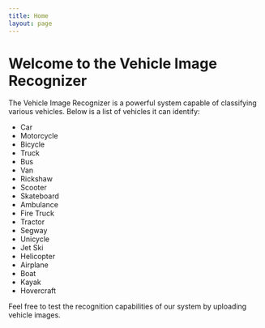 ```yaml
---
title: Home
layout: page 
---
```


# Welcome to the Vehicle Image Recognizer

The Vehicle Image Recognizer is a powerful system capable of classifying various vehicles. Below is a list of vehicles it can identify:

- Car
- Motorcycle
- Bicycle
- Truck
- Bus
- Van
- Rickshaw
- Scooter
- Skateboard
- Ambulance
- Fire Truck
- Tractor
- Segway
- Unicycle
- Jet Ski
- Helicopter
- Airplane
- Boat
- Kayak
- Hovercraft

Feel free to test the recognition capabilities of our system by uploading vehicle images.
